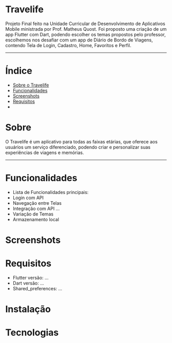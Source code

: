 # Travelife 

Projeto Final feito na Unidade Curricular de Desenvolvimento de Aplicativos Mobile ministrada por Prof. Matheus Quost.
Foi proposto uma criação de um app Flutter com Dart, podendo escolher os temas propostos pelo professor, escolhemos nos 
desafiar com um app de Diário de Bordo de Viagens, contendo Tela de Login, Cadastro, Home, Favoritos e Perfil.

---

# Índice

- [Sobre o Travelife](#sobre)
- [Funcionalidades](#funcionalidades)
- [Screenshots](#screenshots)
- [Requisitos](#requisitos)
- 

# Sobre 

O Travelife é um aplicativo para todas as faixas etárias, que oferece aos usuários um serviço diferenciado, podendo criar e personalizar 
suas experiências de viagens e memórias.

---

# Funcionalidades

- Lista de Funcionalidades principais:
- Login com API
- Navegação entre Telas
- Integração com API ...
- Variação de Temas
- Armazenamento local

# Screenshots

# Requisitos

- Flutter versão: ...
- Dart versão: ...
- Shared_preferences: ...

# Instalação

# Tecnologias



